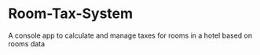 # Room-Tax-System
A console app to calculate and manage taxes for rooms in a hotel based on rooms data
